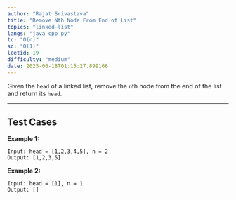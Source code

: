 ```yaml
---
author: "Rajat Srivastava"
title: "Remove Nth Node From End of List"
topics: "linked-list"
langs: "java cpp py"
tc: "O(n)"
sc: "O(1)"
leetid: 19
difficulty: "medium"
date: 2025-06-18T01:15:27.899166
---
```


Given the `head` of a linked list, remove the `n`th node from the end of the list and return its `head`.

---

## Test Cases

**Example 1:** 
```
Input: head = [1,2,3,4,5], n = 2
Output: [1,2,3,5]
```

**Example 2:** 
```
Input: head = [1], n = 1
Output: []
```